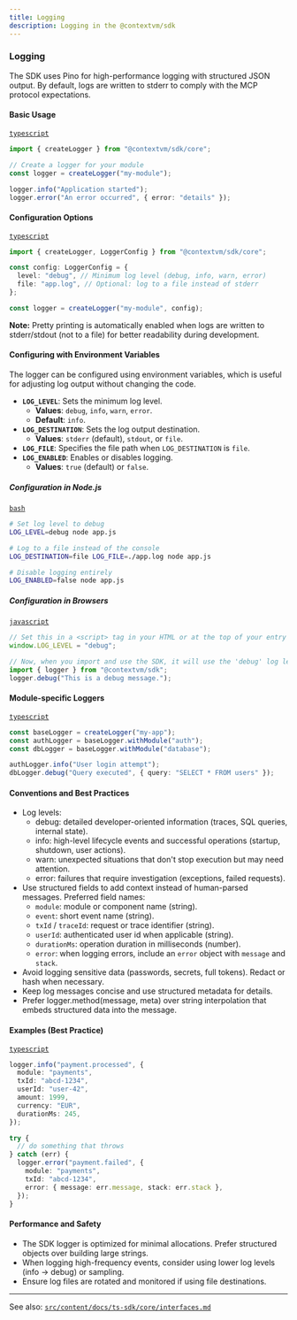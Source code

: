 ```yaml
---
title: Logging
description: Logging in the @contextvm/sdk
---
```


### Logging

The SDK uses Pino for high-performance logging with structured JSON output. By default, logs are written to stderr to comply with the MCP protocol expectations.

#### Basic Usage

[`typescript`](src/content/docs/ts-sdk/core/logging.md:10)

```typescript
import { createLogger } from "@contextvm/sdk/core";

// Create a logger for your module
const logger = createLogger("my-module");

logger.info("Application started");
logger.error("An error occurred", { error: "details" });
```

#### Configuration Options

[`typescript`](src/content/docs/ts-sdk/core/logging.md:20)

```typescript
import { createLogger, LoggerConfig } from "@contextvm/sdk/core";

const config: LoggerConfig = {
  level: "debug", // Minimum log level (debug, info, warn, error)
  file: "app.log", // Optional: log to a file instead of stderr
};

const logger = createLogger("my-module", config);
```

**Note:** Pretty printing is automatically enabled when logs are written to stderr/stdout (not to a file) for better readability during development.

#### Configuring with Environment Variables

The logger can be configured using environment variables, which is useful for adjusting log output without changing the code.

- **`LOG_LEVEL`**: Sets the minimum log level.
  - **Values**: `debug`, `info`, `warn`, `error`.
  - **Default**: `info`.
- **`LOG_DESTINATION`**: Sets the log output destination.
  - **Values**: `stderr` (default), `stdout`, or `file`.
- **`LOG_FILE`**: Specifies the file path when `LOG_DESTINATION` is `file`.
- **`LOG_ENABLED`**: Enables or disables logging.
  - **Values**: `true` (default) or `false`.

##### Configuration in Node.js

[`bash`](src/content/docs/ts-sdk/core/logging.md:49)

```bash
# Set log level to debug
LOG_LEVEL=debug node app.js

# Log to a file instead of the console
LOG_DESTINATION=file LOG_FILE=./app.log node app.js

# Disable logging entirely
LOG_ENABLED=false node app.js
```

##### Configuration in Browsers

[`javascript`](src/content/docs/ts-sdk/core/logging.md:63)

```javascript
// Set this in a <script> tag in your HTML or at the top of your entry point
window.LOG_LEVEL = "debug";

// Now, when you import and use the SDK, it will use the 'debug' log level.
import { logger } from "@contextvm/sdk";
logger.debug("This is a debug message.");
```

#### Module-specific Loggers

[`typescript`](src/content/docs/ts-sdk/core/logging.md:75)

```typescript
const baseLogger = createLogger("my-app");
const authLogger = baseLogger.withModule("auth");
const dbLogger = baseLogger.withModule("database");

authLogger.info("User login attempt");
dbLogger.debug("Query executed", { query: "SELECT * FROM users" });
```

#### Conventions and Best Practices

- Log levels:
  - debug: detailed developer-oriented information (traces, SQL queries, internal state).
  - info: high-level lifecycle events and successful operations (startup, shutdown, user actions).
  - warn: unexpected situations that don't stop execution but may need attention.
  - error: failures that require investigation (exceptions, failed requests).
- Use structured fields to add context instead of human-parsed messages. Preferred field names:
  - `module`: module or component name (string).
  - `event`: short event name (string).
  - `txId` / `traceId`: request or trace identifier (string).
  - `userId`: authenticated user id when applicable (string).
  - `durationMs`: operation duration in milliseconds (number).
  - `error`: when logging errors, include an `error` object with `message` and `stack`.
- Avoid logging sensitive data (passwords, secrets, full tokens). Redact or hash when necessary.
- Keep log messages concise and use structured metadata for details.
- Prefer logger.method(message, meta) over string interpolation that embeds structured data into the message.

#### Examples (Best Practice)

[`typescript`](src/content/docs/ts-sdk/core/logging.md:105)

```typescript
logger.info("payment.processed", {
  module: "payments",
  txId: "abcd-1234",
  userId: "user-42",
  amount: 1999,
  currency: "EUR",
  durationMs: 245,
});

try {
  // do something that throws
} catch (err) {
  logger.error("payment.failed", {
    module: "payments",
    txId: "abcd-1234",
    error: { message: err.message, stack: err.stack },
  });
}
```

#### Performance and Safety

- The SDK logger is optimized for minimal allocations. Prefer structured objects over building large strings.
- When logging high-frequency events, consider using lower log levels (info -> debug) or sampling.
- Ensure log files are rotated and monitored if using file destinations.

---

See also: [`src/content/docs/ts-sdk/core/interfaces.md`](src/content/docs/ts-sdk/core/interfaces.md:1)
